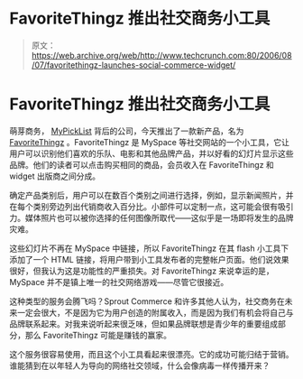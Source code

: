 # FavoriteThingz 推出社交商务小工具 

> 原文：<https://web.archive.org/web/http://www.techcrunch.com:80/2006/08/07/favoritethingz-launches-social-commerce-widget/>

# FavoriteThingz 推出社交商务小工具

 [](https://web.archive.org/web/20221006011113/http://www.favoritethingz.com/) 萌芽商务， [MyPickList](https://web.archive.org/web/20221006011113/http://www.mypicklist.com/) 背后的公司，今天推出了一款新产品，名为 [FavoriteThingz](https://web.archive.org/web/20221006011113/http://www.favoritethingz.com/) 。FavoriteThingz 是 MySpace 等社交网站的一个小工具，它让用户可以识别他们喜欢的乐队、电影和其他品牌产品，并以好看的幻灯片显示这些品牌。他们的读者可以点击购买相同的商品，会员收入在 FavoriteThingz 和 widget 出版商之间分成。

确定产品类别后，用户可以在数百个类别之间进行选择，例如，显示新闻照片，并在每个类别旁边列出代销商收入百分比。小部件可以定制一点，这可能会很有吸引力。媒体照片也可以被你选择的任何图像所取代——这似乎是一场即将发生的品牌灾难。

这些幻灯片不再在 MySpace 中链接，所以 FavoriteThingz 在其 flash 小工具下添加了一个 HTML 链接，将用户带到小工具发布者的完整帐户页面。他们说效果很好，但我认为这是功能性的严重损失。对 FavoriteThingz 来说幸运的是，MySpace 并不是镇上唯一的社交网络游戏——尽管它很接近。

这种类型的服务会腾飞吗？Sprout Commerce 和许多其他人认为，社交商务在未来一定会很大，不是因为它为用户创造的附属收入，而是因为我们有机会将自己与品牌联系起来。对我来说听起来很乏味，但如果品牌联想是青少年的重要组成部分，那么 FavoriteThingz 可能是赚钱的赢家。

这个服务很容易使用，而且这个小工具看起来很漂亮。它的成功可能归结于营销。谁能猜到在以年轻人为导向的网络社交领域，什么会像病毒一样传播开来？